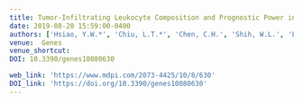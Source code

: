 ```yaml
---
title: Tumor-Infiltrating Leukocyte Composition and Prognostic Power in Hepatits B- and Hepatits C-related Hepatocellular Carcinomas
date: 2019-08-20 15:59:00-0400
authors: ['Hsiao, Y.W.*', 'Chiu, L.T.*', 'Chen, C.H.', 'Shih, W.L.', 'Lu, T.P.']
venue:  Genes
venue_shortcut: 
DOI: 10.3390/genes10080630

web_link: 'https://www.mdpi.com/2073-4425/10/8/630'
DOI_link: 'https://doi.org/10.3390/genes10080630'
---
```


